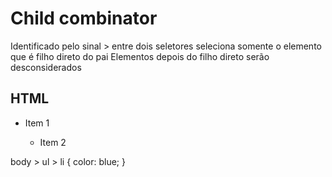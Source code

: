 # Child combinator
Identificado pelo sinal > entre dois seletores
seleciona somente o elemento que é filho direto do pai
Elementos depois do filho direto serão desconsiderados

## HTML

<body>
  <ul>
    <li>Item 1</li>
    <ul>
      <li>Item 2</li>
    </ul>
  </ul>
</body>
body > ul > li {
	color: blue;
}